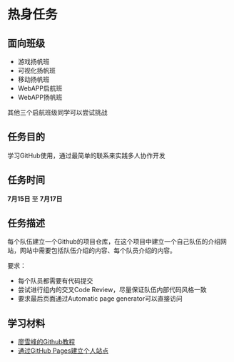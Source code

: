 # 热身任务

## 面向班级

* 游戏扬帆班
* 可视化扬帆班
* 移动扬帆班
* WebAPP启航班
* WebAPP扬帆班

其他三个启航班级同学可以尝试挑战

## 任务目的

学习GitHub使用，通过最简单的联系来实践多人协作开发

## 任务时间

**7月15日** 至 **7月17日**

## 任务描述

每个队伍建立一个Github的项目仓库，在这个项目中建立一个自己队伍的介绍网站，网站中需要包括队伍介绍的内容、每个队员介绍的内容。

要求：

- 每个队员都需要有代码提交
- 尝试进行组内的交叉Code Review，尽量保证队伍内部代码风格一致
- 要求最后页面通过Automatic page generator可以直接访问

## 学习材料

- [廖雪峰的Github教程](http://www.liaoxuefeng.com/wiki/0013739516305929606dd18361248578c67b8067c8c017b000/)
- [通过GitHub Pages建立个人站点](http://www.cnblogs.com/purediy/archive/2013/03/07/2948892.html)